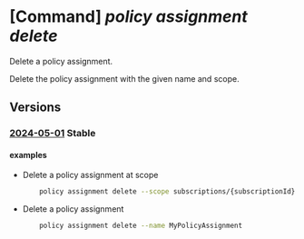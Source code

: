 # [Command] _policy assignment delete_

Delete a policy assignment.

Delete the policy assignment with the given name and scope.

## Versions

### [2024-05-01](/Resources/mgmt-plane/L3tzY29wZX0vcHJvdmlkZXJzL21pY3Jvc29mdC5hdXRob3JpemF0aW9uL3BvbGljeWFzc2lnbm1lbnRzL3t9/2024-05-01.xml) **Stable**

<!-- mgmt-plane /{scope}/providers/microsoft.authorization/policyassignments/{} 2024-05-01 -->

#### examples

- Delete a policy assignment at scope
    ```bash
        policy assignment delete --scope subscriptions/{subscriptionId} --name EnforceNaming
    ```

- Delete a policy assignment
    ```bash
        policy assignment delete --name MyPolicyAssignment
    ```
